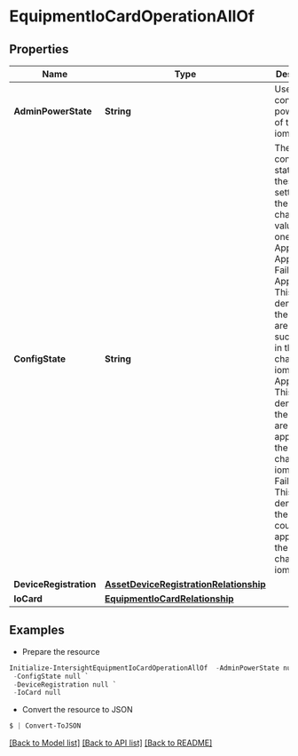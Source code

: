 # EquipmentIoCardOperationAllOf
## Properties

Name | Type | Description | Notes
------------ | ------------- | ------------- | -------------
**AdminPowerState** | **String** | User configured power state of the iomodule. | [optional] [default to "None"]
**ConfigState** | **String** | The configured state of these settings in the target chassis. The value is any one of Applied, Applying, Failed. Applied - This state denotes that the settings are applied successfully in the target chassis iomodule. Applying - This state denotes that the settings are being applied in the target chassis iomodule. Failed - This state denotes that the settings could not be applied in the target chassis iomodule. | [optional] [readonly] [default to "None"]
**DeviceRegistration** | [**AssetDeviceRegistrationRelationship**](AssetDeviceRegistrationRelationship.md) |  | [optional] 
**IoCard** | [**EquipmentIoCardRelationship**](EquipmentIoCardRelationship.md) |  | [optional] 

## Examples

- Prepare the resource
```powershell
Initialize-IntersightEquipmentIoCardOperationAllOf  -AdminPowerState null `
 -ConfigState null `
 -DeviceRegistration null `
 -IoCard null
```

- Convert the resource to JSON
```powershell
$ | Convert-ToJSON
```

[[Back to Model list]](../README.md#documentation-for-models) [[Back to API list]](../README.md#documentation-for-api-endpoints) [[Back to README]](../README.md)

